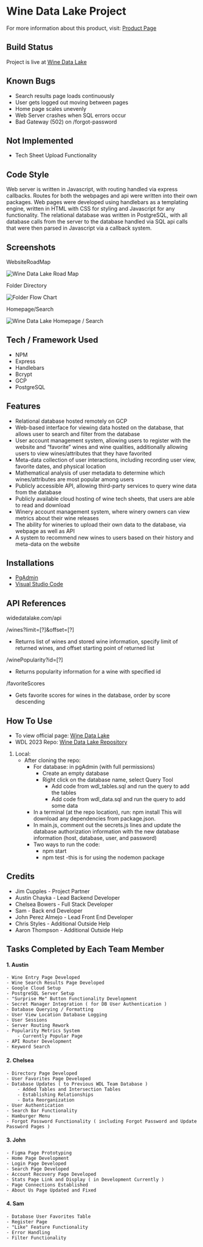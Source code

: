 ﻿# Wine Data Lake Project

For more information about this product, visit: [ Product Page ](https://winedatalake.com/info)

## Build Status

Project is live at [ Wine Data Lake ](https://winedatalake.com)

## Known Bugs

- Search results page loads continuously
- User gets logged out moving between pages
- Home page scales unevenly
- Web Server crashes when SQL errors occur
- Bad Gateway (502) on /forgot-password

## Not Implemented

- Tech Sheet Upload Functionality

## Code Style

Web server is written in Javascript, with routing handled via express callbacks. Routes for both the webpages and api were written into their own packages. Web pages were developed using handlebars as a templating engine, written in HTML with CSS for styling and Javascript for any functionality. The relational database was written in PostgreSQL, with all database calls from the server to the database handled via SQL api calls that were then parsed in Javascript via a callback system.

## Screenshots

WebsiteRoadMap

![Wine Data Lake Road Map](/server/public/images/siteLayout.png)

Folder Directory

![Folder Flow Chart](/server/public/images/folderFlow.png)

Homepage/Search

![Wine Data Lake Homepage / Search](/server/public/images/homepage.png)

## Tech / Framework Used

- NPM
- Express
- Handlebars
- Bcrypt
- GCP
- PostgreSQL

## Features

- Relational database hosted remotely on GCP
- Web-based interface for viewing data hosted on the database, that allows user to search and filter from the database
- User account management system, allowing users to register with the website and “favorite” wines and wine qualities, additionally allowing users to view wines/attributes that they have favorited
- Meta-data collection of user interactions, including recording user view, favorite dates, and physical location
- Mathematical analysis of user metadata to determine which wines/attributes are most popular among users
- Publicly accessible API, allowing third-party services to query wine data from the database
- Publicly available cloud hosting of wine tech sheets, that users are able to read and download
- Winery account management system, where winery owners can view metrics about their wine releases
- The ability for wineries to upload their own data to the database, via webpage as well as API
- A system to recommend new wines to users based on their history and meta-data on the website

## Installations

- [ PgAdmin ](https://www.pgadmin.org/download/)
- [ Visual Studio Code ](https://code.visualstudio.com/download)

## API References

widedatalake.com/api

/wines?limit=[?]&offset=[?]

- Returns list of wines and stored wine information, specify limit of returned wines, and offset starting point of returned list

/winePopularity?id=[?]

- Returns popularity information for a wine with specified id

/favoriteScores

- Gets favorite scores for wines in the database, order by score descending

## How To Use

- To view official page: [ Wine Data Lake ](https://winedatalake.com/)
- WDL 2023 Repo: [ Wine Data Lake Repository ](https://github.com/bowersch/Wine_Data_Lake)
1.  Local:
    - After cloning the repo:
        - For database: in pgAdmin (with full permissions)
            - Create an empty database
            - Right click on the database name, select Query Tool
                - Add code from wdl\_tables.sql and run the query to add the tables
                - Add code from wdl\_data.sql and run the query to add some data
        - In a terminal (at the repo location), run:  npm install  This will download any dependencies from package.json.
        - In main.js, comment out the secrets.js lines and update the database authorization information with the new database information (host, database, user, and password)
        - Two ways to run the code:
            - npm start
            - npm test
                -this is for using the nodemon package

## Credits

- Jim Cupples - Project Partner
- Austin Chayka - Lead Backend Developer
- Chelsea Bowers - Full Stack Developer
- Sam - Back end Developer
- John Perez Almejo - Lead Front End Developer
- Chris Styles - Additional Outside Help
- Aaron Thompson - Additional Outside Help

## Tasks Completed by Each Team Member

#### 1. Austin
    - Wine Entry Page Developed
    - Wine Search Results Page Developed
    - Google Cloud Setup 
    - PostgreSQL Server Setup
    - "Surprise Me" Button Functionality Development
    - Secret Manager Integration ( for DB User Authentication )
    - Database Querying / Formatting
    - User View Location Database Logging
    - User Sessions
    - Server Routing Rework
    - Popularity Metrics System
        - Currently Popular Page
    - API Router Development
    - Keyword Search

#### 2. Chelsea
    - Directory Page Developed
    - User Favorites Page Developed
    - Database Updates ( to Previous WDL Team Database )
        - Added Tables and Intersection Tables
        - Establishing Relationships
        - Data Reorganization
    - User Authentication
    - Search Bar Functionality
    - Hamburger Menu
    - Forgot Password Functionality ( including Forgot Password and Update Password Pages )

#### 3. John
    - Figma Page Prototyping
    - Home Page Development
    - Login Page Developed
    - Search Page Developed
    - Account Recovery Page Developed
    - Stats Page Link and Display ( in Development Currently )
    - Page Connections Established
    - About Us Page Updated and Fixed

#### 4. Sam
    - Database User Favorites Table
    - Register Page
    - "Like" Feature Functionality
    - Error Handling 
    - Filter Functionality